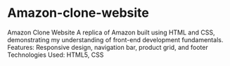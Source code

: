# Amazon-clone-website
Amazon Clone Website  A replica of Amazon built using HTML and CSS, demonstrating my understanding of front-end development fundamentals.  Features: Responsive design, navigation bar, product grid, and footer Technologies Used: HTML5, CSS
